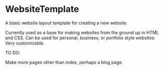# WebsiteTemplate
A basic website layout template for creating a new website.


Currently used as a base for making websites from the ground up in HTML and CSS. Can be used for personal, business, or portfolio style websites. Very customizable.


TO DO:


Make more pages other than index, perhaps a blog page.
